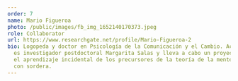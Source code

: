 ```yaml
---
order: 7
name: Mario Figueroa
photo: /public/images/fb_img_1652140170373.jpeg
role: Collaborator
url: https://www.researchgate.net/profile/Mario-Figueroa-2
bio: Logopeda y doctor en Psicología de la Comunicación y el Cambio. Actualmente
  es investigador postdoctoral Margarita Salas y lleva a cabo un proyecto sobre
  el aprendizaje incidental de los precursores de la teoría de la mente en bebés
  con sordera.
---
```

